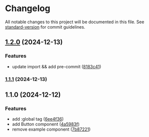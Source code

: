 # Changelog

All notable changes to this project will be documented in this file. See [standard-version](https://github.com/conventional-changelog/standard-version) for commit guidelines.

## [1.2.0](https://github.com/akousist/DRQ-AKS-UI/compare/v1.1.1...v1.2.0) (2024-12-13)


### Features

* update import && add pre-commit ([8183c41](https://github.com/akousist/DRQ-AKS-UI/commit/8183c41fa05e31346aa90d24bdf1106c0eebbc75))

### [1.1.1](https://github.com/akousist/DRQ-AKS-UI/compare/v1.1.0...v1.1.1) (2024-12-13)

## 1.1.0 (2024-12-12)

### Features

- add :global tag ([6ee4f36](https://github.com/akousist/DRQ-AKS-UI/commit/6ee4f368ef22a3bfe5ce5b3f062d6a0a8d358f1f))
- add Button component ([4a5983f](https://github.com/akousist/DRQ-AKS-UI/commit/4a5983fd4a799e930c65f7016fce664a66393183))
- remove example component ([7b87221](https://github.com/akousist/DRQ-AKS-UI/commit/7b87221401043c943b6720e0b43ba5b1bf7e2d2b))
